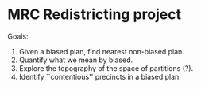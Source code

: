 # MRC Redistricting project

Goals:
1. Given a biased plan, find nearest non-biased plan.
2. Quantify what we mean by biased.
3. Explore the topography of the space of partitions (?).
4. Identify ``contentious'' precincts in a biased plan.
